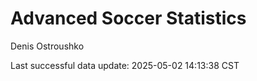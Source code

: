 # Advanced Soccer Statistics
Denis Ostroushko

<!-- gfm -->

Last successful data update: 2025-05-02 14:13:38 CST

